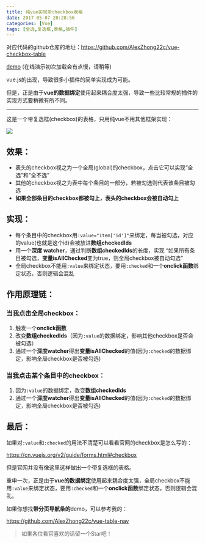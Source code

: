 ```yaml
---
title: 纯vue实现带checkbox表格
date: 2017-05-07 20:28:56
categories: [Vue]
tags: [全选,复选框,表格,插件]
---
```


对应代码的github仓库的地址：https://github.com/AlexZhong22c/vue-checkbox-table

 [demo](https://alexzhong22c.github.io/vue-checkbox-table/vue-checkbox-table.html) (在线演示初次加载会有点慢，请稍等)

vue.js的出现，导致很多小插件的简单实现成为可能。

但是，正是由于**vue的数据绑定**使用起来耦合度太强，导致一些比较常规的插件的实现方式要稍微有所不同。

<!--more-->

<hr>

这是一个带复选框(checkbox)的表格，只用纯vue不用其他框架实现：

![](http://olqa2s510.bkt.clouddn.com/show-vue-checkbox-table.png)

## 效果：

- 表头的checkbox视之为一个全局(global)的checkbox，点击它可以实现“全选”和“全不选”
- 其他的checkbox视之为表中每个条目的一部分，若被勾选则代表该条目被勾选
- **如果全部条目的checkbox都被勾上，表头的checkbox会被自动勾上**

## 实现：

- 每个条目中的checkbox用`:value="item['id']"`来绑定，每当被勾选，对应的value(也就是这个id)会被放进**数组checkedIds**
- 用一个**深度 watcher**，通过判断**数组checkedIds**的长度，实现 “如果所有条目被勾选，**变量isAllChecked**变为true，则全局checkbox被自动勾选”
- 全局checkbox不能用`:value`来绑定状态，要用`:checked`和一个**onclick函数**绑定状态，否则逻辑会混乱

## 作用原理链：

### 当我点击全局checkbox：

1. 触发一个**onclick函数**
2. 改变**数组checkedIds**（因为`:value`的数据绑定，影响其他checkbox是否会被勾选）
3. 通过一个**深度watcher**得出**变量isAllChecked**的值(因为`:checked`的数据绑定，影响全局checkbox是否被勾选)

### 当我点击某个条目中的checkbox：

1. 因为`:value`的数据绑定，改变**数组checkedIds**
2. 通过一个**深度watcher**得出**变量isAllChecked**的值(因为`:checked`的数据绑定，影响全局checkbox是否被勾选)

## 最后：

如果对`:value`和`:checked`的用法不清楚可以看看官网的checkbox是怎么写的：

https://cn.vuejs.org/v2/guide/forms.html#checkbox

但是官网并没有像这里这样做出一个带复选框的表格。

重申一次，正是由于**vue的数据绑定**使用起来耦合度太强，全局checkbox不能用`:value`来绑定状态，要用`:checked`和一个**onclick函数**绑定状态，否则逻辑会混乱。

如果你想找**带分页导航条的**demo，可以参考我的：

https://github.com/AlexZhong22c/vue-table-nav

> 如果各位看官喜欢的话留一个Star吧！